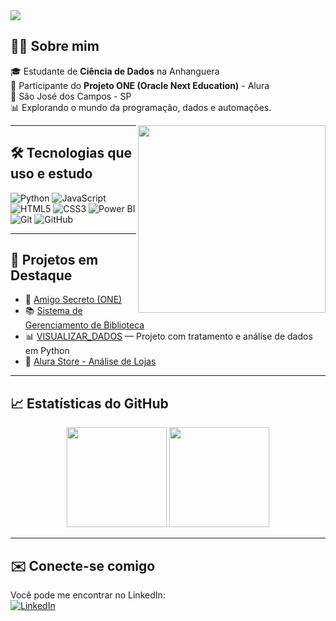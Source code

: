 <img src="https://capsule-render.vercel.app/api?type=waving&color=0:007ACC,100:4D8EE3&height=200&section=header&text=Douglas%20Ricardo&fontSize=40&fontColor=ffffff&animation=fadeIn" />

## 👨‍💻 Sobre mim

🎓 Estudante de **Ciência de Dados** na Anhanguera  
📘 Participante do **Projeto ONE (Oracle Next Education)** - Alura  
📍 São José dos Campos - SP  
📊 Explorando o mundo da programação, dados e automações.  

<img align="right" src="https://media.giphy.com/media/qgQUggAC3Pfv687qPC/giphy.gif" width="300"/>

---

## 🛠️ Tecnologias que uso e estudo

![Python](https://img.shields.io/badge/Python-3776AB?style=for-the-badge&logo=python&logoColor=white)
![JavaScript](https://img.shields.io/badge/JavaScript-F7DF1E?style=for-the-badge&logo=javascript&logoColor=black)
![HTML5](https://img.shields.io/badge/HTML5-E34F26?style=for-the-badge&logo=html5&logoColor=white)
![CSS3](https://img.shields.io/badge/CSS3-1572B6?style=for-the-badge&logo=css3&logoColor=white)
![Power BI](https://img.shields.io/badge/Power%20BI-F2C811?style=for-the-badge&logo=powerbi&logoColor=black)
![Git](https://img.shields.io/badge/Git-F05032?style=for-the-badge&logo=git&logoColor=white)
![GitHub](https://img.shields.io/badge/GitHub-000?style=for-the-badge&logo=github&logoColor=white)

---

## 🚀 Projetos em Destaque

- 🔐 [Amigo Secreto (ONE)](https://github.com/DouglasRic/Challenge-Amigo-Secreto)
- 📚 [Sistema de Gerenciamento de Biblioteca](https://github.com/DouglasRic/projeto-biblioteca)
- 📊 [VISUALIZAR_DADOS](https://github.com/DouglasRic/VISUALIZAR_DADOS) — Projeto com tratamento e análise de dados em Python
- 🏬 [Alura Store - Análise de Lojas](https://github.com/DouglasRic/alura-store-desafio)

---

## 📈 Estatísticas do GitHub

<div align="center">
  <img height="160em" src="https://github-readme-stats.vercel.app/api?username=DouglasRic&show_icons=true&theme=default" />
  <img height="160em" src="https://github-readme-stats.vercel.app/api/top-langs/?username=DouglasRic&layout=compact&theme=default" />
</div>

---

## ✉️ Conecte-se comigo

Você pode me encontrar no LinkedIn:  
[![LinkedIn](https://img.shields.io/badge/-Douglas%20Ricardo-blue?style=flat-square&logo=Linkedin&logoColor=white&link=https://www.linkedin.com/in/dougricar/)](https://www.linkedin.com/in/dougricar/)

